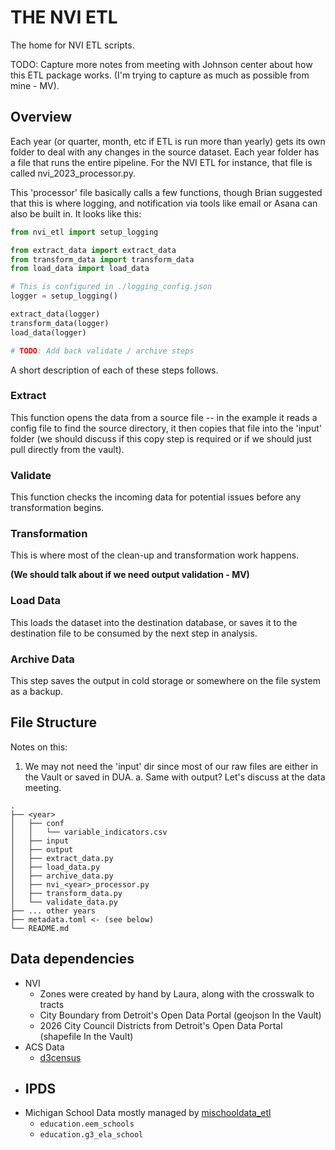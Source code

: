 # THE NVI ETL

The home for NVI ETL scripts.

TODO: Capture more notes from meeting with Johnson center about how this ETL package works. (I'm trying to capture as much as possible from mine - MV).

## Overview

Each year (or quarter, month, etc if ETL is run more than yearly) gets its own folder to deal with any changes in the source dataset. Each year folder has a file that runs the entire pipeline. For the NVI ETL for instance, that file is called nvi_2023_processor.py.

This 'processor' file basically calls a few functions, though Brian suggested that this is where logging, and notification via tools like email or Asana can also be built in. It looks like this:


```python
from nvi_etl import setup_logging

from extract_data import extract_data
from transform_data import transform_data
from load_data import load_data

# This is configured in ./logging_config.json
logger = setup_logging()

extract_data(logger)
transform_data(logger)
load_data(logger)

# TODO: Add back validate / archive steps
```

A short description of each of these steps follows.


### Extract

This function opens the data from a source file -- in the example it reads a config file to find the source directory, it then copies that file into the 'input' folder (we should discuss if this copy step is required or if we should just pull directly from the vault).


### Validate

This function checks the incoming data for potential issues before any transformation begins.


### Transformation

This is where most of the clean-up and transformation work happens.


**(We should talk about if we need output validation - MV)**


### Load Data

This loads the dataset into the destination database, or saves it to the destination file to be consumed by the next step in analysis.


### Archive Data

This step saves the output in cold storage or somewhere on the file system as a backup.


## File Structure

Notes on this: 

1. We may not need the 'input' dir since most of our raw files are either in the Vault or saved in DUA.
    a. Same with output? Let's discuss at the data meeting.

```
.
├── <year>
│   ├── conf
│   │   └── variable_indicators.csv
│   ├── input
│   ├── output
│   ├── extract_data.py
│   ├── load_data.py
│   ├── archive_data.py
│   ├── nvi_<year>_processor.py
│   ├── transform_data.py
│   └── validate_data.py
├── ... other years
├── metadata.toml <- (see below)
└── README.md
```


## Data dependencies

- NVI
  - Zones were created by hand by Laura, along with the crosswalk to tracts
  - City Boundary from Detroit's Open Data Portal (geojson In the Vault)
  - 2026 City Council Districts from Detroit's Open Data Portal (shapefile In the Vault)
- ACS Data
    - [d3census](https://github.com/mikevatd3/d3census)
- IPDS
    - 
- Michigan School Data mostly managed by [mischooldata_etl](https://github.com/data-driven-detroit/mischooldata_etl.git)
    - `education.eem_schools`
    - `education.g3_ela_school`
